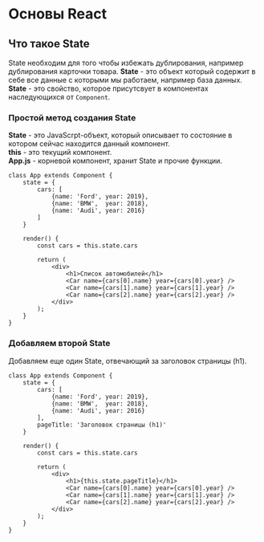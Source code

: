# Основы React

## Что такое State
State необходим для того чтобы избежать дублирования, например дублирования карточки товара. **State** - это объект который содержит в себе все данные с которыми мы работаем, например база данных. **State** - это свойство, которое присутсвует в компонентах наследующихся от `Component`.

### Простой метод создания State
**State** - это JavaScrpt-объект, который описывает то состояние в котором сейчас находится данный компонент.<br />
**this** - это текущий компонент.<br />
**App.js** - корневой компонент, хранит State и прочие функции.

    class App extends Component {
        state = {
            cars: [
                {name: 'Ford', year: 2019},
                {name: 'BMW',  year: 2018},
                {name: 'Audi', year: 2016}
            ]
        }

        render() {
            const cars = this.state.cars

            return (
                <div>
                    <h1>Список автомобилей</h1>
                    <Car name={cars[0].name} year={cars[0].year} />
                    <Car name={cars[1].name} year={cars[1].year} />
                    <Car name={cars[2].name} year={cars[2].year} />
                </div>
            );
        }
    }

### Добавляем второй State
Добавляем еще один State, отвечающий за заголовок страницы (h1).

    class App extends Component {
        state = {
            cars: [
                {name: 'Ford', year: 2019},
                {name: 'BMW',  year: 2018},
                {name: 'Audi', year: 2016}
            ],
            pageTitle: 'Заголовок страницы (h1)'
        }

        render() {
            const cars = this.state.cars

            return (
                <div>
                    <h1>{this.state.pageTitle}</h1>
                    <Car name={cars[0].name} year={cars[0].year} />
                    <Car name={cars[1].name} year={cars[1].year} />
                    <Car name={cars[2].name} year={cars[2].year} />
                </div>
            );
        }
    }
